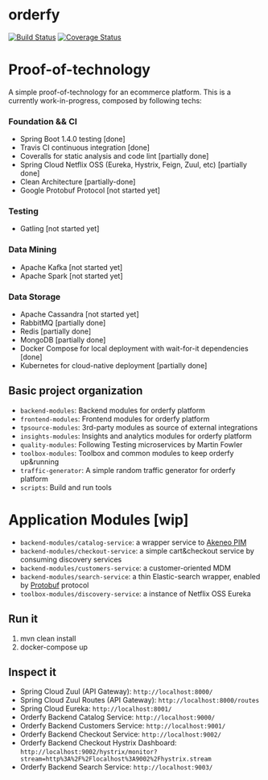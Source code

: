 # orderfy

[![Build Status](https://travis-ci.org/brunosimioni/orderfy.svg?branch=master)](https://travis-ci.org/brunosimioni/orderfy)
[![Coverage Status](https://coveralls.io/repos/github/brunosimioni/orderfy/badge.svg)](https://coveralls.io/github/brunosimioni/orderfy)

# Proof-of-technology

A simple proof-of-technology for an ecommerce platform. This is a currently work-in-progress, composed by following techs:

### Foundation && CI
- Spring Boot 1.4.0 testing [done]
- Travis CI continuous integration [done]
- Coveralls for static analysis and code lint [partially done]
- Spring Cloud Netflix OSS (Eureka, Hystrix, Feign, Zuul, etc) [partially done]
- Clean Architecture [partially-done]
- Google Protobuf Protocol [not started yet]

### Testing
- Gatling [not started yet]

### Data Mining
- Apache Kafka [not started yet]
- Apache Spark [not started yet]

### Data Storage
- Apache Cassandra [not started yet]
- RabbitMQ [partially done]
- Redis [partially done]
- MongoDB [partially done]
- Docker Compose for local deployment with wait-for-it dependencies [done]
- Kubernetes for cloud-native deployment [partially done]

## Basic project organization
- `backend-modules`: Backend modules for orderfy platform
- `frontend-modules`: Frontend modules for orderfy platform
- `tpsource-modules`: 3rd-party modules as source of external integrations
- `insights-modules`: Insights and analytics modules for orderfy platform
- `quality-modules`: Following Testing microservices by Martin Fowler
- `toolbox-modules`: Toolbox and common modules to keep orderfy up&running
- `traffic-generator`: A simple random traffic generator for orderfy platform
- `scripts`: Build and run tools

# Application Modules [wip]

- `backend-modules/catalog-service`: a wrapper service to [Akeneo PIM](https://www.akeneo.com/)
- `backend-modules/checkout-service`: a simple cart&checkout service by consuming discovery services
- `backend-modules/customers-service`: a customer-oriented MDM
- `backend-modules/search-service`: a thin Elastic-search wrapper, enabled by [Protobuf](https://github.com/google/protobuf) protocol
- `toolbox-modules/discovery-service`: a instance of Netflix OSS Eureka

## Run it
1. mvn clean install
2. docker-compose up

## Inspect it
- Spring Cloud Zuul (API Gateway): `http://localhost:8000/`
- Spring Cloud Zuul Routes (API Gateway): `http://localhost:8000/routes`
- Spring Cloud Eureka: `http://localhost:8001/`
- Orderfy Backend Catalog Service: `http://localhost:9000/`
- Orderfy Backend Customers Service: `http://localhost:9001/`
- Orderfy Backend Checkout Service: `http://localhost:9002/`
- Orderfy Backend Checkout Hystrix Dashboard: `http://localhost:9002/hystrix/monitor?stream=http%3A%2F%2Flocalhost%3A9002%2Fhystrix.stream`
- Orderfy Backend Search Service: `http://localhost:9003/`